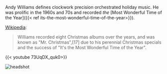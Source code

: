 Andy Williams defines clockwork precision orchestrated holiday music.  He was prolific in the 1960s and 70s and recorded _the_ [Most Wonderful Time of the Year]({{< ref its-the-most-wonderful-time-of-the-year>}}).

[Wikipedia](https://en.wikipedia.org/wiki/Andy_Williams):

> Williams recorded eight Christmas albums over the years, and was known as "Mr. Christmas",[17] due to his perennial Christmas specials and the success of "It's the Most Wonderful Time of the Year".

{{< youtube 73UqDX_quk0>}}

![headshot](https://upload.wikimedia.org/wikipedia/commons/thumb/5/51/Andy_Williams_headshot_1963.JPG/340px-Andy_Williams_headshot_1963.JPG)

